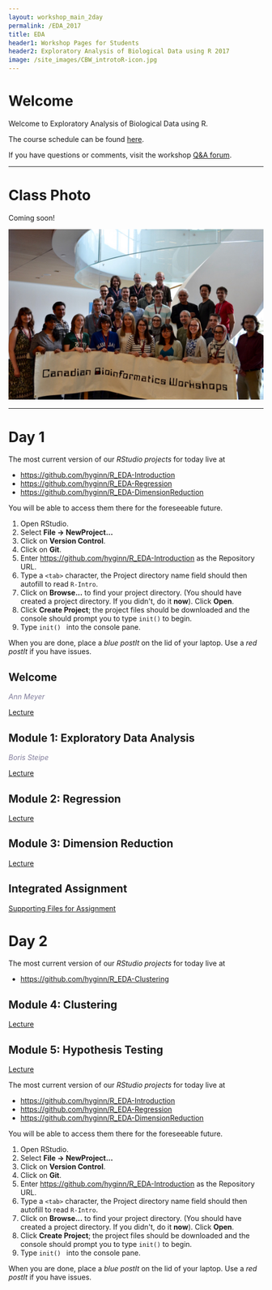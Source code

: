 ```yaml
---
layout: workshop_main_2day
permalink: /EDA_2017
title: EDA
header1: Workshop Pages for Students
header2: Exploratory Analysis of Biological Data using R 2017
image: /site_images/CBW_introtoR-icon.jpg
---
```


# Welcome <a id="welcome"></a>

Welcome to Exploratory Analysis of Biological Data using R.  

The course schedule can be found [here](https://bioinformaticsdotca.github.io/eda_2017_schedule). 

If you have questions or comments, visit the workshop [Q&A forum](https://noteapp.com/EDA2017).

***

# Class Photo

Coming soon!
 
<img src="https://github.com/bioinformaticsdotca/EDA_2017/blob/master/CBW-June-13.jpeg?raw=true" alt="Class Photo" width="750" />


***

# Day 1 <a id="day1"></a>

The most current version of our *RStudio projects* for today live at 

* <https://github.com/hyginn/R_EDA-Introduction>
* <https://github.com/hyginn/R_EDA-Regression>
* <https://github.com/hyginn/R_EDA-DimensionReduction>

You will be able to access them there for the foreseeable future.

1. Open RStudio.
2. Select **File → NewProject...**
3. Click on **Version Control**.
4. Click on **Git**.
5. Enter https://github.com/hyginn/R_EDA-Introduction as the Repository URL.
6. Type a `<tab>` character, the Project directory name field should then autofill to read `R-Intro`.
7. Click on **Browse...** to find your project directory. (You should have created a project directory. If you didn't, do it **now**). Click **Open**.
8. Click **Create Project**; the project files should be downloaded and the console should prompt you to type `init()` to begin.
9. Type `init() ` into the console pane.

When you are done, place a _blue postIt_ on the lid of your laptop. Use a _red postIt_ if you have issues.

## Welcome

*<font color="#827e9c">Ann Meyer</font>*

[Lecture](https://bioinformatics.ca/eda-2017-mod0)  

## Module 1: Exploratory Data Analysis

*<font color="#827e9c">Boris Steipe</font>* 

[Lecture](https://bioinformatics.ca/eda-2017-mod1)  

## Module 2: Regression
[Lecture](https://bioinformatics.ca/eda-2017-mod2)  

## Module 3: Dimension Reduction
[Lecture](https://bioinformatics.ca/eda-2017-mod3)  

## Integrated Assignment

[Supporting Files for Assignment](https://github.com/bioinformaticsdotca/EDA_2017/raw/master/CBW%20EDA%20Integrated%20Assg%20June2017-v2.tar.gz)

# Day 2 <a id="day2"></a>

The most current version of our *RStudio projects* for today live at 

* <https://github.com/hyginn/R_EDA-Clustering>

## Module 4: Clustering
[Lecture](https://bioinformatics.ca/eda-2017-mod4)  

## Module 5: Hypothesis Testing
[Lecture](https://bioinformatics.ca/eda-2017-mod5)  

The most current version of our *RStudio projects* for today live at 

* <https://github.com/hyginn/R_EDA-Introduction>
* <https://github.com/hyginn/R_EDA-Regression>
* <https://github.com/hyginn/R_EDA-DimensionReduction>


You will be able to access them there for the foreseeable future.

1. Open RStudio.
2. Select **File → NewProject...**
3. Click on **Version Control**.
4. Click on **Git**.
5. Enter https://github.com/hyginn/R_EDA-Introduction as the Repository URL.
6. Type a `<tab>` character, the Project directory name field should then autofill to read `R-Intro`.
7. Click on **Browse...** to find your project directory. (You should have created a project directory. If you didn't, do it **now**). Click **Open**.
8. Click **Create Project**; the project files should be downloaded and the console should prompt you to type `init()` to begin.
9. Type `init() ` into the console pane.

When you are done, place a _blue postIt_ on the lid of your laptop. Use a _red postIt_ if you have issues.

